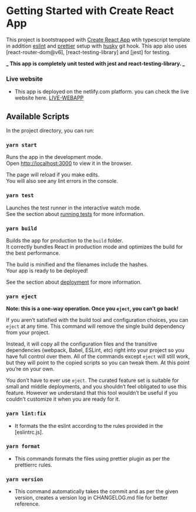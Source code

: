 # Getting Started with Create React App

This project is bootstrapped with [Create React App](https://github.com/facebook/create-react-app) wtih typescript template in addition [eslint](https://www.npmjs.com/package/eslint) and [prettier](https://www.npmjs.com/package/prettier) setup with [husky](https://www.npmjs.com/package/husky) git hook. This app also uses [react-router-dom@v6], [react-testing-library] and [jest] for testing.

**_ This app is completely unit tested with jest and react-testing-library. _**

### Live website

- This app is deployed on the netlify.com platform. you can check the live website here.
  [LIVE-WEBAPP](https://friendly-leakey-6c093a.netlify.app/)

## Available Scripts

In the project directory, you can run:

### `yarn start`

Runs the app in the development mode.\
Open [http://localhost:3000](http://localhost:3000) to view it in the browser.

The page will reload if you make edits.\
You will also see any lint errors in the console.

### `yarn test`

Launches the test runner in the interactive watch mode.\
See the section about [running tests](https://facebook.github.io/create-react-app/docs/running-tests) for more information.

### `yarn build`

Builds the app for production to the `build` folder.\
It correctly bundles React in production mode and optimizes the build for the best performance.

The build is minified and the filenames include the hashes.\
Your app is ready to be deployed!

See the section about [deployment](https://facebook.github.io/create-react-app/docs/deployment) for more information.

### `yarn eject`

**Note: this is a one-way operation. Once you `eject`, you can’t go back!**

If you aren’t satisfied with the build tool and configuration choices, you can `eject` at any time. This command will remove the single build dependency from your project.

Instead, it will copy all the configuration files and the transitive dependencies (webpack, Babel, ESLint, etc) right into your project so you have full control over them. All of the commands except `eject` will still work, but they will point to the copied scripts so you can tweak them. At this point you’re on your own.

You don’t have to ever use `eject`. The curated feature set is suitable for small and middle deployments, and you shouldn’t feel obligated to use this feature. However we understand that this tool wouldn’t be useful if you couldn’t customize it when you are ready for it.

### `yarn lint:fix`

- It formats the the eslint according to the rules provided in the [eslintrc.js].

### `yarn format`

- This commands formats the files using prettier plugin as per the prettierrc rules.

### `yarn version`

- This command automatically takes the commit and as per the given version, creates a version log in CHANGELOG.md file for better reference.
